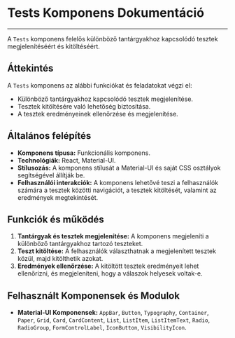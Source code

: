 # Tests Komponens Dokumentáció

---

A `Tests` komponens felelős különböző tantárgyakhoz kapcsolódó tesztek megjelenítéséért és kitöltéséért.

## Áttekintés

A `Tests` komponens az alábbi funkciókat és feladatokat végzi el:

- Különböző tantárgyakhoz kapcsolódó tesztek megjelenítése.
- Tesztek kitöltésére való lehetőség biztosítása.
- A tesztek eredményeinek ellenőrzése és megjelenítése.

## Általános felépítés

- **Komponens típusa:** Funkcionális komponens.
- **Technológiák:** React, Material-UI.
- **Stílusozás:** A komponens stílusát a Material-UI és saját CSS osztályok segítségével állítják be.
- **Felhasználói interakciók:** A komponens lehetővé teszi a felhasználók számára a tesztek közötti navigációt, a tesztek kitöltését, valamint az eredmények megtekintését.

## Funkciók és működés

1. **Tantárgyak és tesztek megjelenítése:** A komponens megjeleníti a különböző tantárgyakhoz tartozó teszteket.
2. **Teszt kitöltése:** A felhasználók választhatnak a megjelenített tesztek közül, majd kitölthetik azokat.
3. **Eredmények ellenőrzése:** A kitöltött tesztek eredményeit lehet ellenőrizni, és megjeleníteni, hogy a válaszok helyesek voltak-e.

## Felhasznált Komponensek és Modulok

- **Material-UI Komponensek:** `AppBar`, `Button`, `Typography`, `Container`, `Paper`, `Grid`, `Card`, `CardContent`, `List`, `ListItem`, `ListItemText`, `Radio`, `RadioGroup`, `FormControlLabel`, `IconButton`, `VisibilityIcon`.